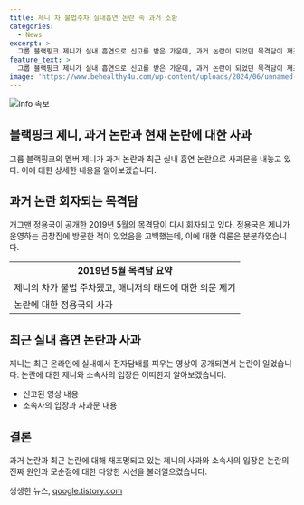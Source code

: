 ```yaml
---
title: 제니 차 불법주차 실내흡연 논란 속 과거 소환
categories:
  - News
excerpt: >
  그룹 블랙핑크 제니가 실내 흡연으로 신고를 받은 가운데, 과거 논란이 되었던 목격담이 재조명을 받고 있다. 이에 대한 여론은 엇갈렸으며, 제니가 실내에서 전자담배를 사용한 영상에 대한 비판도 집중되고 있다. 네티즌들은 제니의 행동에 대해 논란을 제기했고, 이에 제니의 소속사가 사과문을 통해 사과했다. (150자)
feature_text: >
  그룹 블랙핑크 제니가 실내 흡연으로 신고를 받은 가운데, 과거 논란이 되었던 목격담이 재조명을 받고 있다. 이에 대한 여론은 엇갈렸으며, 제니가 실내에서 전자담배를 사용한 영상에 대한 비판도 집중되고 있다. 네티즌들은 제니의 행동에 대해 논란을 제기했고, 이에 제니의 소속사가 사과문을 통해 사과했다. (150자)
image: 'https://www.behealthy4u.com/wp-content/uploads/2024/06/unnamed-file.png'
---
```


<p><img src="https://www.behealthy4u.com/wp-content/uploads/2024/06/unnamed-file.png" alt="info 속보" /></p>

<h2>블랙핑크 제니, 과거 논란과 현재 논란에 대한 사과</h2>

<p data-ke-size="size16">그룹 블랙핑크의 멤버 제니가 과거 논란과 최근 실내 흡연 논란으로 사과문을 내놓고 있다. 이에 대한 상세한 내용을 알아보겠습니다.</p>

<h2>과거 논란 회자되는 목격담</h2>

<p data-ke-size="size16">개그맨 정용국이 공개한 2019년 5월의 목격담이 다시 회자되고 있다. 정용국은 제니가 운영하는 곱창집에 방문한 적이 있었음을 고백했는데, 이에 대한 여론은 분분하였습니다.</p>

<table>
    <tr>
        <td style="text-align: center; height: 17px;"><b>2019년 5월 목격담 요약</b></td>
    </tr>
    <tr>
        <td>제니의 차가 불법 주차됐고, 매니저의 태도에 대한 의문 제기</td>
    </tr>
    <tr>
        <td>논란에 대한 정용국의 사과</td>
    </tr>
</table>

<h2>최근 실내 흡연 논란과 사과</h2>

<p data-ke-size="size16">제니는 최근 온라인에 실내에서 전자담배를 피우는 영상이 공개되면서 논란이 일었습니다. 논란에 대한 제니와 소속사의 입장은 어떠한지 알아보겠습니다.</p>

<ul>
    <li>신고된 영상 내용</li>
    <li>소속사의 입장과 사과문 내용</li>
</ul>

<h2>결론</h2>

<p data-ke-size="size16">과거 논란과 최근 논란에 대해 재조명되고 있는 제니의 사과와 소속사의 입장은 논란의 진짜 원인과 모순점에 대한 다양한 시선을 불러일으켰습니다.</p>
생생한 뉴스, <a href="https://qoogle.tistory.com" rel="dofollow">qoogle.tistory.com</a>


